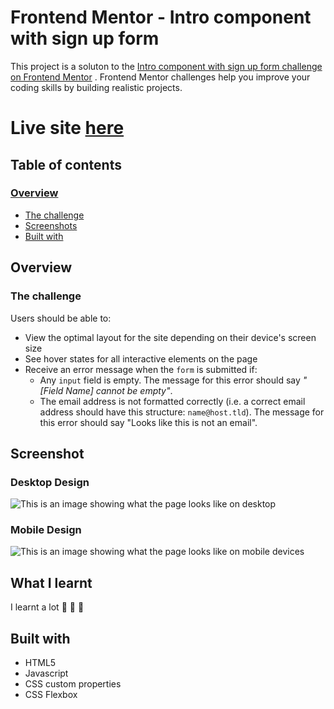 # Frontend Mentor - Intro component with sign up form

This project is a soluton to the [ Intro component with sign up form challenge on Frontend Mentor](https://www.frontendmentor.io/challenges/intro-component-with-signup-form-5cf91bd49edda32581d28fd1) . Frontend Mentor challenges help you improve your coding skills by building realistic projects.

# Live site [here](https://intro-component-with-signup-abdullahajayi.vercel.app/)

## Table of contents
### [Overview](#overview)
- [The challenge](#the-challenge)
- [Screenshots](#screenshot)
- [Built with](#built-with)
## Overview
### The challenge
Users should be able to:
- View the optimal layout for the site depending on their device's screen size
- See hover states for all interactive elements on the page
- Receive an error message when the `form` is submitted if:
    - Any `input` field is empty. The message for this error should say _"[Field Name] cannot be empty"_.
    - The email address is not formatted correctly (i.e. a correct email address should have this structure: `name@host.tld`). The message for this error should say "Looks like this is not an email".

## Screenshot
### Desktop Design
![This is an image showing what the page looks like on desktop](https://res.cloudinary.com/dz209s6jk/image/upload/q_auto:good,w_900/Challenges/mnmpkjsbvur3xvrydf66.jpg)
### Mobile Design
![This is an image showing what the page looks like on mobile devices](https://res.cloudinary.com/dz209s6jk/image/upload/q_auto:good,w_900/Challenges/tl9ullre22nsowpqrffh.jpg)

## What I learnt
I learnt a lot :rocket: :rocket: :rocket:

## Built with
- HTML5
- Javascript
- CSS custom properties
- CSS Flexbox
